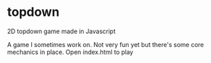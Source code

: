 # topdown
2D topdown game made in Javascript

A game I sometimes work on. Not very fun yet but there's some core mechanics in place. Open index.html to play

